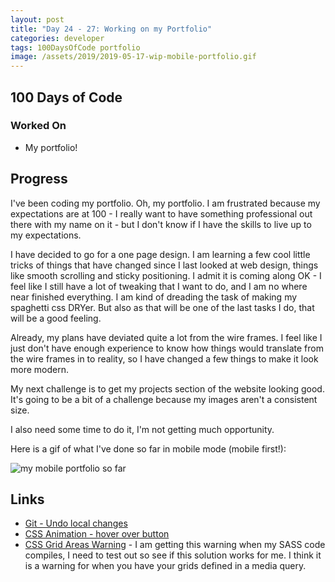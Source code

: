 ```yaml
---
layout: post
title: "Day 24 - 27: Working on my Portfolio"
categories: developer
tags: 100DaysOfCode portfolio
image: /assets/2019/2019-05-17-wip-mobile-portfolio.gif
---
```

## 100 Days of Code

### Worked On

- My portfolio!

## Progress

I've been coding my portfolio. Oh, my portfolio. I am frustrated because my expectations are at 100 - I really want to have something professional out there with my name on it - but I don't know if I have the skills to live up to my expectations.

I have decided to go for a one page design. I am learning a few cool little tricks of things that have changed since I last looked at web design, things like smooth scrolling and sticky positioning. I admit it is coming along OK - I feel like I still have a lot of tweaking that I want to do, and I am no where near finished everything. I am kind of dreading the task of making my spaghetti css DRYer. But also as that will be one of the last tasks I do, that will be a good feeling.

Already, my plans have deviated quite a lot from the wire frames. I feel like I just don't have enough experience to know how things would translate from the wire frames in to reality, so I have changed a few things to make it look more modern.

My next challenge is to get my projects section of the website looking good. It's going to be a bit of a challenge because my images aren't a consistent size.

I also need some time to do it, I'm not getting much opportunity.

Here is a gif of what I've done so far in mobile mode (mobile first!):

![ my mobile portfolio so far ]( /assets/2019/2019-05-17-wip-mobile-portfolio.gif )

## Links

- [Git - Undo local changes](https://docs.gitlab.com/ee/topics/git/numerous_undo_possibilities_in_git/#undo-local-changes)
- [CSS Animation - hover over button](https://codepen.io/matchboxhero/pen/EwdmmP?editors=1100)
- [CSS Grid Areas Warning](https://stackoverflow.com/questions/48588493/angular-5-and-css-grid-cannot-find-grid-areas-warning) - I am getting this warning when my SASS code compiles, I need to test out so see if this solution works for me. I think it is a warning for when you have your grids defined in a media query. 